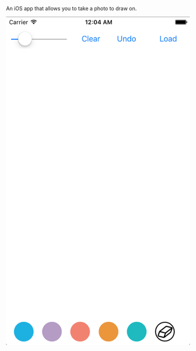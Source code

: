 An iOS app that allows you to take a photo to draw on. 

![Alt text](/img/PaintUI.png?raw=true "Final UI")
